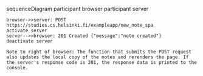 sequenceDiagram
    participant browser
    participant server

    browser->>server: POST https://studies.cs.helsinki.fi/exampleapp/new_note_spa
    activate server
    server-->>browser: 201 Created {"message":"note created"}
    deactivate server

    Note to right of browser: The function that submits the POST request also updates the local copy of the notes and rerenders the page. If the server's response code is 201, the response data is printed to the console.